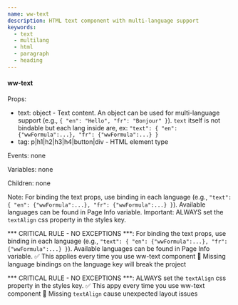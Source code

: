 ```yaml
---
name: ww-text
description: HTML text component with multi-language support
keywords:
  - text
  - multilang
  - html
  - paragraph
  - heading
---
```


#### ww-text
Props:
- text: object - Text content. An object can be used for multi-language support (e.g., `{ "en": "Hello", "fr": "Bonjour" }`). `text` itself is not bindable but each lang inside are, ex: `"text": { "en": {"wwFormula":...}, "fr": {"wwFormula":...} }`
- tag: p|h1|h2|h3|h4|button|div - HTML element type

Events: none

Variables: none

Children: none

Note: For binding the text props, use binding in each language (e.g., `"text": { "en": {"wwFormula":...}, "fr": {"wwFormula":...} }`). Available languages can be found in Page Info variable.
Important: ALWAYS set the `textAlign` css property in the styles key.

*** CRITICAL RULE - NO EXCEPTIONS ***: For binding the text props, use binding in each language (e.g., `"text": { "en": {"wwFormula":...}, "fr": {"wwFormula":...} }`). Available languages can be found in Page Info variable.
✅ This applies every time you use ww-text component
🔴 Missing language bindings on the language key will break the project

*** CRITICAL RULE - NO EXCEPTIONS ***: ALWAYS set the `textAlign` css property in the styles key.
✅ This appy every time you use ww-text component
🔴 Missing `textAlign` cause unexpected layout issues
